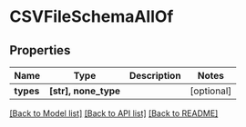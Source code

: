 # CSVFileSchemaAllOf

## Properties
Name | Type | Description | Notes
------------ | ------------- | ------------- | -------------
**types** | **[str], none_type** |  | [optional] 

[[Back to Model list]](../README.md#documentation-for-models) [[Back to API list]](../README.md#documentation-for-api-endpoints) [[Back to README]](../README.md)


